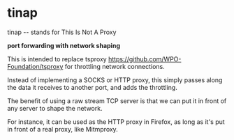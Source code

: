 # tinap

tinap -- stands for This Is Not A Proxy

**port forwarding with network shaping**

This is intended to replace tsproxy https://github.com/WPO-Foundation/tsproxy
for throttling network connections.

Instead of implementing a SOCKS or HTTP proxy, this simply passes along
the data it receives to another port, and adds the throttling.

The benefit of using a raw stream TCP server is that we can put it
in front of any server to shape the network. 

For instance, it can be used as the HTTP proxy in Firefox, as long
as it's put in front of a real proxy, like Mitmproxy.

